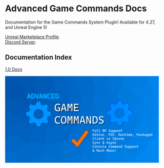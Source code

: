 # Advanced Game Commands Docs

Documentation for the Game Commands System Plugin! Available for 4.27, and Unreal Engine 5!

[Unreal Marketplace Profile](https://www.unrealengine.com/marketplace/en-US/profile/M+Funderburk).  
[Discord Server](https://discord.gg/QHTTMQ6Pqw).  

## Documentation Index

[1.0 Docs](https://github.com/FunderburkM/GameCommandsSystemDocs/tree/V1.0-Docs)  

![Thumbnail](/Resources/MainImage.png)  
